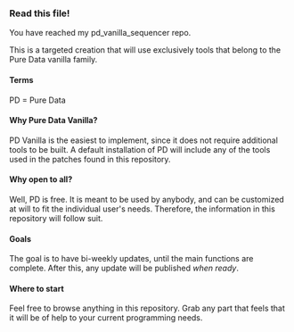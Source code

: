 ### Read this file!

You have reached my pd_vanilla_sequencer repo.

This is a targeted creation that will use exclusively tools that belong to the Pure Data vanilla family.

#### Terms
PD = Pure Data

#### Why Pure Data Vanilla?
PD Vanilla is the easiest to implement, since it does not require additional tools to be built. A default installation of PD will include any of the tools used in the patches found in this repository.

#### Why open to all?
Well, PD is free.
It is meant to be used by anybody, and can be customized at will to fit the individual user's needs.
Therefore, the information in this repository will follow suit.

#### Goals
The goal is to have bi-weekly updates, until the main functions are complete.
After this, any update will be published _when ready_.

#### Where to start
Feel free to browse anything in this repository.
Grab any part that feels that it will be of help to your current programming needs.
